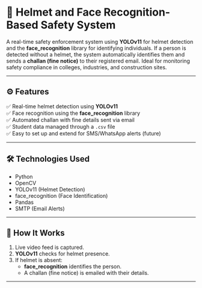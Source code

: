 
# 🚨 Helmet and Face Recognition-Based Safety System

A real-time safety enforcement system using **YOLOv11** for helmet detection and the **face_recognition** library for identifying individuals. If a person is detected without a helmet, the system automatically identifies them and sends a **challan (fine notice)** to their registered email. Ideal for monitoring safety compliance in colleges, industries, and construction sites.

---

## ⚙️ Features

✅ Real-time helmet detection using **YOLOv11**  
✅ Face recognition using the **face_recognition** library  
✅ Automated challan with fine details sent via email  
✅ Student data managed through a `.csv` file  
✅ Easy to set up and extend for SMS/WhatsApp alerts (future)  

---

## 🛠️ Technologies Used

- Python  
- OpenCV  
- YOLOv11 (Helmet Detection)  
- face_recognition (Face Identification)  
- Pandas  
- SMTP (Email Alerts)  

---

## 🚀 How It Works

1. Live video feed is captured.  
2. **YOLOv11** checks for helmet presence.  
3. If helmet is absent:  
   - **face_recognition** identifies the person.  
   - A challan (fine notice) is emailed with their details.  

---

